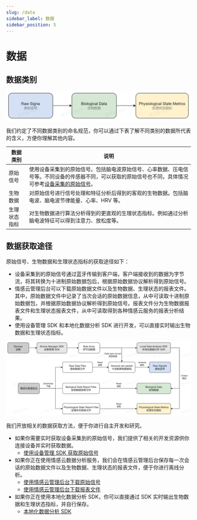 ```yaml
---
slug: /data
sidebar_label: 数据
sidebar_position: 5
---
```


# 数据

## 数据类别

![数据类别](./image/data-category.jpg)

我们约定了不同数据类别的命名规范，你可以通过下表了解不同类别的数据所代表的含义，方便你理解其他内容。

| 数据类别 | 说明 |
| --- | --- |
| 原始信号 | 使用设备采集到的原始信号。包括脑电波原始信号、心率数据、压电信号等。不同设备的传感器不同，可以获取的原始信号也不同，具体情况可参考[设备采集的原始信号](./data/data-format/raw-signals#raw-signals-of-devices)。 |
| 生物数据 | 对原始信号进行信号处理和特征分析后得到的客观的生物数据。包括脑电波、脑电波节律能量、心率、HRV 等。 |
| 生理状态指标 | 对生物数据进行算法分析得到的更直观的生理状态指标。例如通过分析脑电波特征可以得到注意力、放松度等。 |

## 数据获取途径

原始信号、生物数据和生理状态指标的获取途径如下：

- 设备采集到的原始信号通过蓝牙传输到客户端，客户端接收到的数据为字节流，将其转换为十进制原始数据包后，根据原始数据协议解析得到原始信号。
- 情感云管理后台可以下载原始数据文件以及生物数据、生理状态的报表文件。其中，原始数据文件中记录了当次会话的原始数据信息，从中可读取十进制原始数据包，并根据原始数据协议解析得到原始信号。报表文件分为生物数据报表文件和生理状态报表文件，从中可读取得到各种情感云服务的报表分析结果。
- 使用设备管理 SDK 和本地化数据分析 SDK 进行开发，可以直接实时输出生物数据和生理状态指标。

![数据获取途径](./image/ways-to-get-data.jpg)

我们开放相关的数据获取方法，便于你进行自主开发和研究。

- 如果你需要实时获取设备采集到的原始信号，我们提供了相关的开发资源供你连接设备并实时获取数据。
  - [使用设备管理 SDK 获取原始信号](./)
- 如果你正在使用情感云数据分析服务，我们会在情感云管理后台保存每一次会话的原始数据文件以及生物数据、生理状态的报表文件，便于你进行离线分析。
  - [使用情感云管理后台下载原始信号](./)
  - [使用情感云管理后台下载报表文件](./)
- 如果你正在使用本地化数据分析 SDK，你可以直接通过 SDK 实时输出生物数据和生理状态指标，并自行保存。
  - [本地化数据分析 SDK](./)
